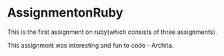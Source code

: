 # AssignmentonRuby
This is the first assignment on ruby(which consists of three assignments).

This assignment was interesting and fun to code - Archita. 
